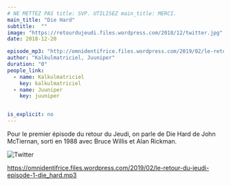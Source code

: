 ```yaml
---
# NE METTEZ PAS title: SVP. UTILISEZ main_title: MERCI.
main_title: "Die Hard"
subtitle:  ""
image: "https://retourdujeudi.files.wordpress.com/2018/12/twitter.jpg"
date: 2018-12-20

episode_mp3: "http://omnidentifrice.files.wordpress.com/2019/02/le-retour-du-jeudi-episode-1-die_hard.mp3"
author: "Kalkulmatriciel, Juuniper"
duration: "0"
people_link: 
  - name: Kalkulmatriciel
    key: kalkulmatriciel
  - name: Juuniper
    key: juuniper


is_explicit: no
---
```


<PodcastHeader/>

<!-- ECRIRE LA DESCRIPTION DE L'EPISODE SOUS CETTE LIGNE -->
<p>Pour le premier épisode du retour du Jeudi, on parle de Die Hard de John McTiernan, sorti en 1988 avec Bruce Willis et Alan Rickman.</p><p><img src="https://retourdujeudi.files.wordpress.com/2018/12/twitter.jpg" alt="Twitter"></p><a href="https://omnidentifrice.files.wordpress.com/2019/02/le-retour-du-jeudi-episode-1-die_hard.mp3" rel="nofollow">https://omnidentifrice.files.wordpress.com/2019/02/le-retour-du-jeudi-episode-1-die_hard.mp3</a><p>&nbsp;</p>

